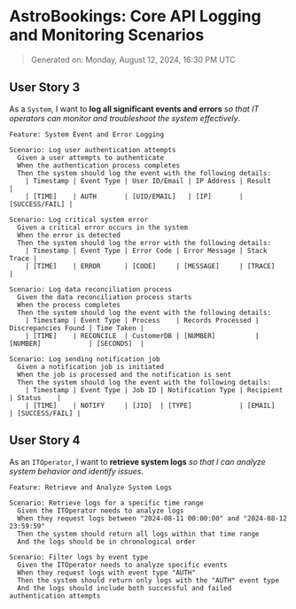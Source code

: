 # AstroBookings: Core API Logging and Monitoring Scenarios

> Generated on: Monday, August 12, 2024, 16:30 PM UTC

## User Story 3
As a `System`, I want to **log all significant events and errors** *so that IT operators can monitor and troubleshoot the system effectively*.

```gherkin
Feature: System Event and Error Logging

Scenario: Log user authentication attempts
  Given a user attempts to authenticate
  When the authentication process completes
  Then the system should log the event with the following details:
    | Timestamp | Event Type | User ID/Email | IP Address | Result    |
    | [TIME]    | AUTH       | [UID/EMAIL]   | [IP]       | [SUCCESS/FAIL] |

Scenario: Log critical system error
  Given a critical error occurs in the system
  When the error is detected
  Then the system should log the error with the following details:
    | Timestamp | Event Type | Error Code | Error Message | Stack Trace |
    | [TIME]    | ERROR      | [CODE]     | [MESSAGE]     | [TRACE]     |

Scenario: Log data reconciliation process
  Given the data reconciliation process starts
  When the process completes
  Then the system should log the event with the following details:
    | Timestamp | Event Type | Process    | Records Processed | Discrepancies Found | Time Taken |
    | [TIME]    | RECONCILE  | CustomerDB | [NUMBER]          | [NUMBER]            | [SECONDS]  |

Scenario: Log sending notification job
  Given a notification job is initiated
  When the job is processed and the notification is sent
  Then the system should log the event with the following details:
    | Timestamp | Event Type | Job ID | Notification Type | Recipient | Status    |
    | [TIME]    | NOTIFY     | [JID]  | [TYPE]            | [EMAIL]   | [SUCCESS/FAIL] |
```

## User Story 4
As an `ITOperator`, I want to **retrieve system logs** *so that I can analyze system behavior and identify issues*.

```gherkin
Feature: Retrieve and Analyze System Logs

Scenario: Retrieve logs for a specific time range
  Given the ITOperator needs to analyze logs
  When they request logs between "2024-08-11 00:00:00" and "2024-08-12 23:59:59"
  Then the system should return all logs within that time range
  And the logs should be in chronological order

Scenario: Filter logs by event type
  Given the ITOperator needs to analyze specific events
  When they request logs with event type "AUTH"
  Then the system should return only logs with the "AUTH" event type
  And the logs should include both successful and failed authentication attempts
```

